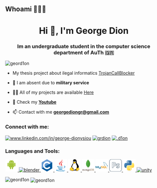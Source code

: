 ## Whoami 🕵🏽‍♂️

<h1 align="center">Hi 👋, I'm George Dion</h1>
<h3 align="center">Im an undergraduate student in the computer science department of AuTh 🇬🇷</h3>

<p align="left"> <img src="https://komarev.com/ghpvc/?username=geord1on&label=Profile%20views&color=0e75b6&style=flat" alt="geord1on" /> </p>

- My thesis project about ilegal informatics [TrojanCallBlocker](https://github.com/geord1on/TrojanCallBlocker)

- 📴 I am absent due to **military service**

- 👨‍💻 All of my projects are available [Here](https://github.com/geord1on?tab=repositories)

- 🎥 Check my [**Youtube**](https://www.youtube.com/@d1onn) 

- 📫 Contact with me **georgediongr@gmail.com**

<h3 align="left">Connect with me:</h3>
<p align="left">
<a href="https://linkedin.com/in/george-dionysiou" target="blank"><img align="center" src="https://raw.githubusercontent.com/rahuldkjain/github-profile-readme-generator/master/src/images/icons/Social/linked-in-alt.svg" alt="www.linkedin.com/in/george-dionysiou" height="30" width="40" /></a>
<a href="https://www.youtube.com/@d1onn" target="blank"><img align="center" src="https://raw.githubusercontent.com/rahuldkjain/github-profile-readme-generator/master/src/images/icons/Social/youtube.svg" alt="grdion" height="30" width="40" /></a>
<a href="https://discord.gg/.d1on" target="blank"><img align="center" src="https://raw.githubusercontent.com/rahuldkjain/github-profile-readme-generator/master/src/images/icons/Social/discord.svg" alt=".d1on" height="30" width="40" /></a>
</p>

<h3 align="left">Languages and Tools:</h3>
<p align="left"> <a href="https://developer.android.com" target="_blank" rel="noreferrer"> <img src="https://raw.githubusercontent.com/devicons/devicon/master/icons/android/android-original-wordmark.svg" alt="android" width="40" height="40"/> </a> <a href="https://www.blender.org/" target="_blank" rel="noreferrer"> <img src="https://download.blender.org/branding/community/blender_community_badge_white.svg" alt="blender" width="40" height="40"/> </a> <a href="https://www.cprogramming.com/" target="_blank" rel="noreferrer"> <img src="https://raw.githubusercontent.com/devicons/devicon/master/icons/c/c-original.svg" alt="c" width="40" height="40"/> </a> <a href="https://www.java.com" target="_blank" rel="noreferrer"> <img src="https://raw.githubusercontent.com/devicons/devicon/master/icons/java/java-original.svg" alt="java" width="40" height="40"/> </a> <a href="https://www.linux.org/" target="_blank" rel="noreferrer"> <img src="https://raw.githubusercontent.com/devicons/devicon/master/icons/linux/linux-original.svg" alt="linux" width="40" height="40"/> </a> <a href="https://www.mongodb.com/" target="_blank" rel="noreferrer"> <img src="https://raw.githubusercontent.com/devicons/devicon/master/icons/mongodb/mongodb-original-wordmark.svg" alt="mongodb" width="40" height="40"/> </a> <a href="https://www.mysql.com/" target="_blank" rel="noreferrer"> <img src="https://raw.githubusercontent.com/devicons/devicon/master/icons/mysql/mysql-original-wordmark.svg" alt="mysql" width="40" height="40"/> </a> <a href="https://www.photoshop.com/en" target="_blank" rel="noreferrer"> <img src="https://raw.githubusercontent.com/devicons/devicon/master/icons/photoshop/photoshop-line.svg" alt="photoshop" width="40" height="40"/> </a> <a href="https://www.python.org" target="_blank" rel="noreferrer"> <img src="https://raw.githubusercontent.com/devicons/devicon/master/icons/python/python-original.svg" alt="python" width="40" height="40"/> </a> <a href="https://unity.com/" target="_blank" rel="noreferrer"> <img src="https://www.vectorlogo.zone/logos/unity3d/unity3d-icon.svg" alt="unity" width="40" height="40"/> </a> </p>

<p><img align="left" src="https://github-readme-stats.vercel.app/api/top-langs?username=geord1on&show_icons=true&locale=en&layout=compact" alt="geord1on" /></p>

<p>&nbsp;<img align="center" src="https://github-readme-stats.vercel.app/api?username=geord1on&show_icons=true&locale=en" alt="geord1on" /></p>



